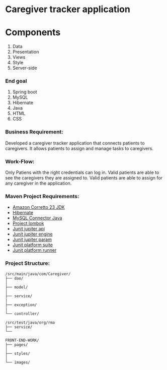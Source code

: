 # Caregiver tracker application

# Components
1. Data
2. Presentation
3. Views
4. Style
5. Server-side

### End goal
1. Spring boot
2. MySQL
3. Hibernate
4. Java
5. HTML
6. CSS

### Business Requirement:
Developed a caregiver tracker application that connects patients to caregivers. It allows patients to assign and manage tasks to caregivers.

### Work-Flow:
Only Patiens with the right credentials can log in. Valid patients are able to see the caregivers they are assigned to. Valid patients are able to assign for any caregiver in the application.

### Maven Project Requirements:
- [Amazon Corretto 23 JDK](https://docs.aws.amazon.com/corretto/latest/corretto-23-ug/downloads-list.html) 
- [Hibernate](https://mvnrepository.com/artifact/org.hibernate/hibernate-core)
- [MySQL Connector Java](https://mvnrepository.com/artifact/mysql/mysql-connector-java)
- [Project lombok](https://mvnrepository.com/artifact/org.projectlombok/lombok)
- [Junit jupiter api](https://mvnrepository.com/artifact/org.junit.jupiter/junit-jupiter-api)
- [Junit jupiter engine](https://mvnrepository.com/artifact/org.junit.jupiter/junit-jupiter-engine)
- [Junit jupiter param](https://mvnrepository.com/artifact/org.junit.jupiter/junit-jupiter-params)
- [Junit platform suite](https://mvnrepository.com/artifact/org.junit.platform/junit-platform-suite-engine)
- [Junit platform runner](https://mvnrepository.com/artifact/org.junit.platform/junit-platform-runner)

### Project Structure:
```
/src/main/java/com/Caregiver/
├── dao/
│
├── model/
│
├── service/
|
├── exception/
|
└── controller/

/src/test/java/org/rma
├── service/
└──

FRONT-END-WORK/
├── pages/
│
├── styles/
│
└── images/
```
